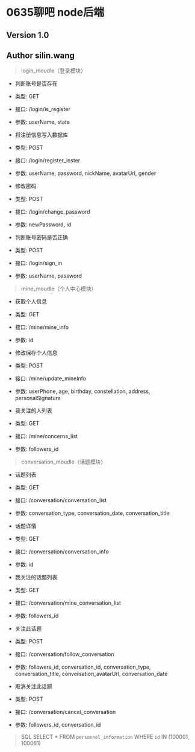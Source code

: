 # 0635聊吧 node后端
## Version 1.0
## Author silin.wang


> login_moudle（登录模块）

+ 判断账号是否存在
+ 类型: GET
+ 接口: /login/is_register
+ 参数: userName, state

+ 将注册信息写入数据库
+ 类型: POST
+ 接口: /login/register_inster
+ 参数: userName, password, nickName, avatarUrl, gender

+ 修改密码
+ 类型: POST
+ 接口: /login/change_password
+ 参数: newPassword, id

+ 判断账号密码是否正确
+ 类型: POST
+ 接口: /login/sign_in
+ 参数: userName, password


> mine_moudle（个人中心模块）

+ 获取个人信息
+ 类型: GET
+ 接口: /mine/mine_info
+ 参数: id

+ 修改保存个人信息
+ 类型: POST
+ 接口: /mine/update_mineInfo
+ 参数: userPhone, age, birthday, constellation, address, personalSignature

+ 我关注的人列表
+ 类型: GET
+ 接口: /mine/concerns_list
+ 参数: followers_id


> conversation_moudle（话题模块）

+ 话题列表
+ 类型: GET
+ 接口: /conversation/conversation_list
+ 参数: conversation_type, conversation_date, conversation_title

+ 话题详情
+ 类型: GET
+ 接口: /conversation/conversation_info
+ 参数: id

+ 我关注的话题列表
+ 类型: GET
+ 接口: /conversation/mine_conversation_list
+ 参数: followers_id

+ 关注此话题
+ 类型: POST
+ 接口: /conversation/follow_conversation
+ 参数: followers_id, conversation_id, conversation_type, conversation_title, conversation_avatarUrl, conversation_date

+ 取消关注此话题
+ 类型: POST
+ 接口: /conversation/cancel_conversation
+ 参数: followers_id, conversation_id




> SQL
SELECT * FROM `personnel_information` WHERE `id` IN (100001, 100061)

